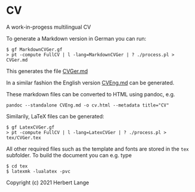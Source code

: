 # CV
A work-in-progess multilingual CV

To generate a Markdown version in German you can run:

```
$ gf MarkdownCVGer.gf
> pt -compute FullCV | l -lang=MarkdownCVGer | ? ./process.pl > CVGer.md
```

This generates the file [CVGer.md](CVGer.md)

In a similar fashion the English version [CVEng.md](CVEng.md) can be generated.

These markdown files can be converted to HTML using pandoc, e.g.
```
pandoc --standalone CVEng.md -o cv.html --metadata title="CV" 
```

Similarily, LaTeX files can be generated:
```
$ gf LatexCVGer.gf
> pt -compute FullCV | l -lang=LatexCVGer | ? ./process.pl > tex/CVGer.tex
```

All other required files such as the template and fonts are stored in the `tex` subfolder.
To build the document you can e.g. type

```
$ cd tex
$ latexmk -lualatex -pvc
```

Copyright (c) 2021 Herbert Lange
